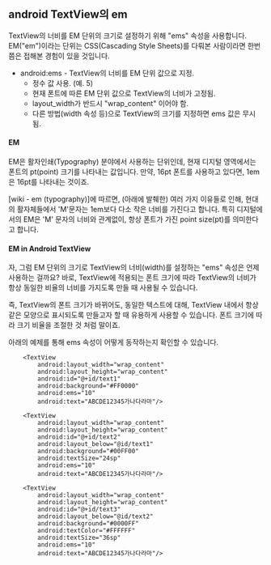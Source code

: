 ## android TextView의 em

TextView의 너비를 EM 단위의 크기로 설정하기 위해 "ems" 속성을 사용합니다. EM("em")이라는 단위는 CSS(Cascading Style Sheets)를 다뤄본 사람이라면 한번 쯤은 접해본 경험이 있을 것입니다.

* android:ems - TextView의 너비를 EM 단위 값으로 지정.
	* 정수 값 사용. (예. 5)
	* 현재 폰트에 따른 EM 단위 값으로 TextView의 너비가 고정됨.
	* layout_width가 반드시 "wrap_content" 이어야 함.
	* 다른 방법(width 속성 등)으로 TextView의 크기를 지정하면 ems 값은 무시됨.

	
#### EM
EM은 활자인쇄(Typography) 분야에서 사용하는 단위인데, 현재 디지털 영역에서는 폰트의 pt(point) 크기를 나타내는 값입니다. 만약, 16pt 폰트를 사용하고 있다면, 1em은 16pt를 나타내는 것이죠.


[wiki - em (typography)]에 따르면, (아래에 발췌한) 여러 가지 이유들로 인해, 현대의 활자체들에서 'M'문자는 1em보다 다소 작은 너비를 가진다고 합니다. 특히 디지털에서의 EM은 'M' 문자의 너비와 관계없이, 항상 폰트가 가진 point size(pt)를 의미한다고 합니다.


#### EM in Android TextView

자, 그럼 EM 단위의 크기로 TextView의 너비(width)를 설정하는 "ems" 속성은 언제 사용하는 걸까요? 바로, TextView에 적용되는 폰트 크기에 따라 TextView의 너비가 항상 동일한 비율의 너비를 가지도록 만들 때 사용될 수 있습니다.


즉, TextView의 폰트 크기가 바뀌어도, 동일한 텍스트에 대해, TextView 내에서 항상 같은 모양으로 표시되도록 만들고자 할 때 유용하게 사용할 수 있습니다. 폰트 크기에 따라 크기 비율을 조절한 것 처럼 말이죠.



아래의 예제를 통해 ems 속성이 어떻게 동작하는지 확인할 수 있습니다.
```
    <TextView
        android:layout_width="wrap_content"
        android:layout_height="wrap_content"
        android:id="@+id/text1"
        android:background="#FF0000"
        android:ems="10"
        android:text="ABCDE12345가나다라마"/>

    <TextView
        android:layout_width="wrap_content"
        android:layout_height="wrap_content"
        android:id="@+id/text2"
        android:layout_below="@id/text1"
        android:background="#00FF00"
        android:textSize="24sp"
        android:ems="10"
        android:text="ABCDE12345가나다라마"/>

    <TextView
        android:layout_width="wrap_content"
        android:layout_height="wrap_content"
        android:id="@+id/text3"
        android:layout_below="@id/text2"
        android:background="#0000FF"
        android:textColor="#FFFFFF"
        android:textSize="36sp"
        android:ems="10"
        android:text="ABCDE12345가나다라마"/>
```
